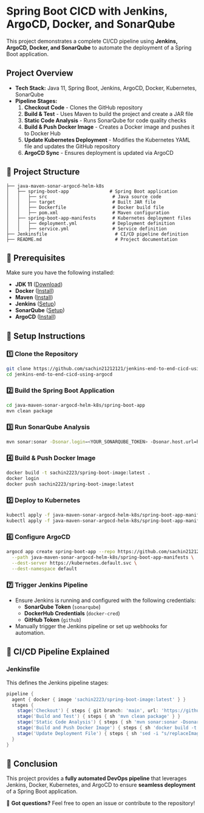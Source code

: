 # Spring Boot CICD with Jenkins, ArgoCD, Docker, and SonarQube

This project demonstrates a complete CI/CD pipeline using **Jenkins, ArgoCD, Docker, and SonarQube** to automate the deployment of a Spring Boot application.

##  Project Overview

- **Tech Stack:** Java 11, Spring Boot, Jenkins, ArgoCD, Docker, Kubernetes, SonarQube
- **Pipeline Stages:**
  1. **Checkout Code** - Clones the GitHub repository
  2. **Build & Test** - Uses Maven to build the project and create a JAR file
  3. **Static Code Analysis** - Runs SonarQube for code quality checks
  4. **Build & Push Docker Image** - Creates a Docker image and pushes it to Docker Hub
  5. **Update Kubernetes Deployment** - Modifies the Kubernetes YAML file and updates the GitHub repository
  6. **ArgoCD Sync** - Ensures deployment is updated via ArgoCD

## 📁 Project Structure
```
├── java-maven-sonar-argocd-helm-k8s
│   ├── spring-boot-app               # Spring Boot application
│   │   ├── src                        # Java source code
│   │   ├── target                     # Built JAR file
│   │   ├── Dockerfile                 # Docker build file
│   │   ├── pom.xml                    # Maven configuration
│   ├── spring-boot-app-manifests      # Kubernetes deployment files
│   │   ├── deployment.yml             # Deployment definition
│   │   ├── service.yml                # Service definition
├── Jenkinsfile                         # CI/CD pipeline definition
├── README.md                           # Project documentation
```

## 🔧 Prerequisites

Make sure you have the following installed:
- **JDK 11** ([Download](https://www.oracle.com/java/technologies/javase-jdk11-downloads.html))
- **Docker** ([Install](https://docs.docker.com/get-docker/))
- **Maven** ([Install](https://maven.apache.org/install.html))
- **Jenkins** ([Setup](https://www.jenkins.io/doc/book/installing/))
- **SonarQube** ([Setup](https://docs.sonarqube.org/latest/setup/get-started-2-minutes/))
- **ArgoCD** ([Install](https://argo-cd.readthedocs.io/en/stable/getting_started/))

## 🔨 Setup Instructions

### 1️⃣ Clone the Repository
```sh
git clone https://github.com/sachin21212121/jenkins-end-to-end-cicd-using-argocd.git
cd jenkins-end-to-end-cicd-using-argocd
```

### 2️⃣ Build the Spring Boot Application
```sh
cd java-maven-sonar-argocd-helm-k8s/spring-boot-app
mvn clean package
```

### 3️⃣ Run SonarQube Analysis
```sh
mvn sonar:sonar -Dsonar.login=<YOUR_SONARQUBE_TOKEN> -Dsonar.host.url=http://34.201.116.83:9000
```

### 4️⃣ Build & Push Docker Image
```sh
docker build -t sachin2223/spring-boot-image:latest .
docker login
docker push sachin2223/spring-boot-image:latest
```

### 5️⃣ Deploy to Kubernetes
```sh
kubectl apply -f java-maven-sonar-argocd-helm-k8s/spring-boot-app-manifests/deployment.yml
kubectl apply -f java-maven-sonar-argocd-helm-k8s/spring-boot-app-manifests/service.yml
```

### 6️⃣ Configure ArgoCD
```sh
argocd app create spring-boot-app --repo https://github.com/sachin21212121/jenkins-end-to-end-cicd-using-argocd.git \
  --path java-maven-sonar-argocd-helm-k8s/spring-boot-app-manifests \
  --dest-server https://kubernetes.default.svc \
  --dest-namespace default
```

### 7️⃣ Trigger Jenkins Pipeline
- Ensure Jenkins is running and configured with the following credentials:
  - **SonarQube Token** (`sonarqube`)
  - **DockerHub Credentials** (`docker-cred`)
  - **GitHub Token** (`github`)
- Manually trigger the Jenkins pipeline or set up webhooks for automation.

## 📜 CI/CD Pipeline Explained

### Jenkinsfile
This defines the Jenkins pipeline stages:
```groovy
pipeline {
  agent { docker { image 'sachin2223/spring-boot-image:latest' } }
  stages {
    stage('Checkout') { steps { git branch: 'main', url: 'https://github.com/sachin21212121/jenkins-end-to-end-cicd-using-argocd.git' } }
    stage('Build and Test') { steps { sh 'mvn clean package' } }
    stage('Static Code Analysis') { steps { sh 'mvn sonar:sonar -Dsonar.login=$SONAR_TOKEN' } }
    stage('Build and Push Docker Image') { steps { sh 'docker build -t sachin2223/spring-boot-image:$BUILD_NUMBER . && docker push sachin2223/spring-boot-image:$BUILD_NUMBER' } }
    stage('Update Deployment File') { steps { sh 'sed -i "s/replaceImageTag/$BUILD_NUMBER/g" deployment.yml && git commit -am "Updated image tag" && git push' } }
  }
}
```

## 📢 Conclusion

This project provides a **fully automated DevOps pipeline** that leverages Jenkins, Docker, Kubernetes, and ArgoCD to ensure **seamless deployment** of a Spring Boot application.

🔹 **Got questions?** Feel free to open an issue or contribute to the repository! 


